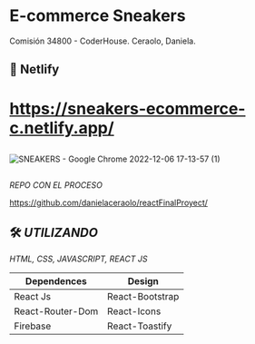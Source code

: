 # E-commerce Sneakers

Comisión 34800 - CoderHouse.
Ceraolo, Daniela.

## 🔗 Netlify

# https://sneakers-ecommerce-c.netlify.app/

## 

![SNEAKERS - Google Chrome 2022-12-06 17-13-57 (1)](https://user-images.githubusercontent.com/105557550/206020350-3cdc24f9-2bbb-4104-90c2-24a5eb86b2d1.gif)

##

_REPO CON EL PROCESO_

https://github.com/danielaceraolo/reactFinalProyect/

## 

## 🛠 _UTILIZANDO_
_HTML, CSS, JAVASCRIPT, REACT JS_

| Dependences             | Design                                                               |
| ----------------------- | ------------------------------------------------------------------ |
| React Js | React-Bootstrap  |
| React-Router-Dom | React-Icons |
| Firebase | React-Toastify |

